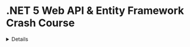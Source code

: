# .NET 5 Web API & Entity Framework Crash Course

<details>
  <b><i> :mortar_board: What Was Learned: :mortar_board: </i></b>
  <br>
  <ul>
    <li>🛠️ Build RESTful web services with .NET 5 Web API</li>
    <li>:page_with_curl: Object-relational mapping with Entity Framework</li>
    <li>🗃️ Save data persistently in a SQL Server database</li>
    <li>:bookmark_tabs: Entity Framework Code-First Migrations</li>
    <li>:telephone_receiver: Use Postman to test your web service calls</li>
    <li>:books: All CRUD operations (Create, Read, Update, Delete)</li>
    <li>:computer: HTTP Request Methods GET, POST, PUT, DELETE</li>
  </ul>
</details>
